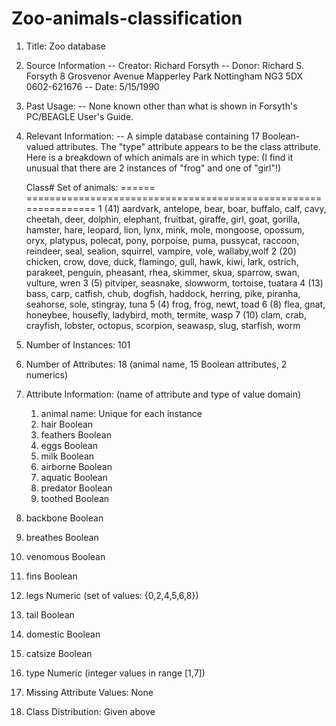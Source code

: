 # Zoo-animals-classification

1. Title: Zoo database

2. Source Information
   -- Creator: Richard Forsyth
   -- Donor: Richard S. Forsyth 
             8 Grosvenor Avenue
             Mapperley Park
             Nottingham NG3 5DX
             0602-621676
   -- Date: 5/15/1990
 
3. Past Usage:
   -- None known other than what is shown in Forsyth's PC/BEAGLE User's Guide.

4. Relevant Information:
   -- A simple database containing 17 Boolean-valued attributes.  The "type"
      attribute appears to be the class attribute.  Here is a breakdown of
      which animals are in which type: (I find it unusual that there are
      2 instances of "frog" and one of "girl"!)

      Class# Set of animals:
      ====== ===============================================================
           1 (41) aardvark, antelope, bear, boar, buffalo, calf,
                  cavy, cheetah, deer, dolphin, elephant,
                  fruitbat, giraffe, girl, goat, gorilla, hamster,
                  hare, leopard, lion, lynx, mink, mole, mongoose,
                  opossum, oryx, platypus, polecat, pony,
                  porpoise, puma, pussycat, raccoon, reindeer,
                  seal, sealion, squirrel, vampire, vole, wallaby,wolf
           2 (20) chicken, crow, dove, duck, flamingo, gull, hawk,
                  kiwi, lark, ostrich, parakeet, penguin, pheasant,
                  rhea, skimmer, skua, sparrow, swan, vulture, wren
           3 (5)  pitviper, seasnake, slowworm, tortoise, tuatara 
           4 (13) bass, carp, catfish, chub, dogfish, haddock,
                  herring, pike, piranha, seahorse, sole, stingray, tuna
           5 (4)  frog, frog, newt, toad 
           6 (8)  flea, gnat, honeybee, housefly, ladybird, moth, termite, wasp
           7 (10) clam, crab, crayfish, lobster, octopus,
                  scorpion, seawasp, slug, starfish, worm

5. Number of Instances: 101

6. Number of Attributes: 18 (animal name, 15 Boolean attributes, 2 numerics)

7. Attribute Information: (name of attribute and type of value domain)
   1. animal name:      Unique for each instance
   2. hair		Boolean
   3. feathers		Boolean
   4. eggs		Boolean
   5. milk		Boolean
   6. airborne		Boolean
   7. aquatic		Boolean
   8. predator		Boolean
   9. toothed		Boolean
  10. backbone		Boolean
  11. breathes		Boolean
  12. venomous		Boolean
  13. fins		Boolean
  14. legs		Numeric (set of values: {0,2,4,5,6,8})
  15. tail		Boolean
  16. domestic		Boolean
  17. catsize		Boolean
  18. type		Numeric (integer values in range [1,7])

8. Missing Attribute Values: None

9. Class Distribution: Given above
   
